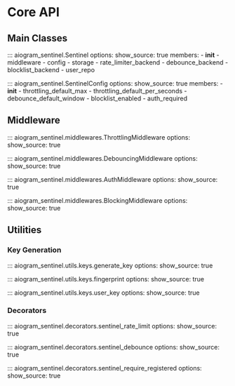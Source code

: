 # Core API

## Main Classes

::: aiogram_sentinel.Sentinel
    options:
      show_source: true
      members:
        - __init__
        - middleware
        - config
        - storage
        - rate_limiter_backend
        - debounce_backend
        - blocklist_backend
        - user_repo

::: aiogram_sentinel.SentinelConfig
    options:
      show_source: true
      members:
        - __init__
        - throttling_default_max
        - throttling_default_per_seconds
        - debounce_default_window
        - blocklist_enabled
        - auth_required

## Middleware

::: aiogram_sentinel.middlewares.ThrottlingMiddleware
    options:
      show_source: true

::: aiogram_sentinel.middlewares.DebouncingMiddleware
    options:
      show_source: true

::: aiogram_sentinel.middlewares.AuthMiddleware
    options:
      show_source: true

::: aiogram_sentinel.middlewares.BlockingMiddleware
    options:
      show_source: true

## Utilities

### Key Generation

::: aiogram_sentinel.utils.keys.generate_key
    options:
      show_source: true

::: aiogram_sentinel.utils.keys.fingerprint
    options:
      show_source: true

::: aiogram_sentinel.utils.keys.user_key
    options:
      show_source: true

### Decorators

::: aiogram_sentinel.decorators.sentinel_rate_limit
    options:
      show_source: true

::: aiogram_sentinel.decorators.sentinel_debounce
    options:
      show_source: true

::: aiogram_sentinel.decorators.sentinel_require_registered
    options:
      show_source: true
